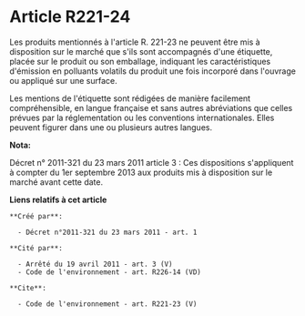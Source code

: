 # Article R221-24

Les produits mentionnés à l'article R. 221-23 ne peuvent être mis à disposition sur le marché que s'ils sont accompagnés
d'une étiquette, placée sur le produit ou son emballage, indiquant les caractéristiques d'émission en polluants volatils du
produit une fois incorporé dans l'ouvrage ou appliqué sur une surface.

Les mentions de l'étiquette sont rédigées de manière facilement compréhensible, en langue française et sans autres
abréviations que celles prévues par la réglementation ou les conventions internationales. Elles peuvent figurer dans une ou
plusieurs autres langues.

**Nota:**

Décret n° 2011-321 du 23 mars 2011 article 3 : Ces dispositions s'appliquent à compter du 1er septembre 2013 aux produits mis
à disposition sur le marché avant cette date.

**Liens relatifs à cet article**

	**Créé par**:

	  - Décret n°2011-321 du 23 mars 2011 - art. 1

	**Cité par**:

	  - Arrêté du 19 avril 2011 - art. 3 (V)
	  - Code de l'environnement - art. R226-14 (VD)

	**Cite**:

	  - Code de l'environnement - art. R221-23 (V)
